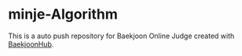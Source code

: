 # minje-Algorithm
This is a auto push repository for Baekjoon Online Judge created with [BaekjoonHub](https://github.com/BaekjoonHub/BaekjoonHub).
